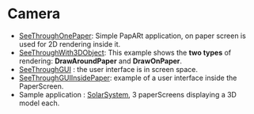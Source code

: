 
# Camera

- [SeeThroughOnePaper](SeeThroughOnePaper): Simple PapARt application, on paper screen is used for 2D rendering inside it. 
- [SeeThroughWith3DObject](SeeThroughWith3DObject): This example shows the **two types** of rendering: **DrawAroundPaper** and **DrawOnPaper**.
- [SeeThroughGUI](SeeThroughGUI) : the user interface is in  screen space.
- [SeeThroughGUIInsidePaper](SeeThroughGUIInsidePaper): example of a user interface inside the PaperScreen. 
- Sample application : [SolarSystem](https://github.com/poqudrof/Papart-examples/tree/master/apps/SolarSystem), 3 paperScreens displaying a 3D model each.
